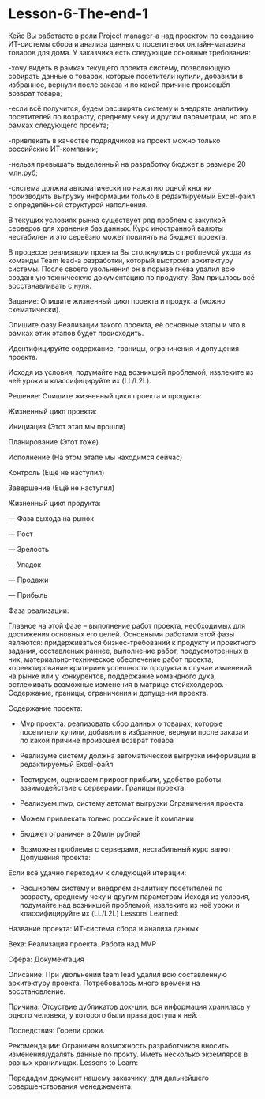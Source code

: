 # Lesson-6-The-end-1
Кейс
Вы работаете в роли Project manager-а над проектом по созданию ИТ-системы сбора и анализа данных о посетителях онлайн-магазина товаров для дома. У заказчика есть следующие основные требования:

-хочу видеть в рамках текущего проекта систему, позволяющую собирать данные о товарах, которые посетители купили, добавили в избранное, вернули после заказа и по какой причине произошёл возврат товара;

-если всё получится, будем расширять систему и внедрять аналитику посетителей по возрасту, среднему чеку и другим параметрам, но это в рамках следующего проекта;

-привлекать в качестве подрядчиков на проект можно только российские ИТ-компании;

-нельзя превышать выделенный на разработку бюджет в размере 20 млн.руб;

-система должна автоматически по нажатию одной кнопки производить выгрузку информации только в редактируемый Excel-файл с определённой структурой наполнения.

В текущих условиях рынка существует ряд проблем с закупкой серверов для хранения баз данных. Курс иностранной валюты нестабилен и это серьёзно может повлиять на бюджет проекта.

В процессе реализации проекта Вы столкнулись с проблемой ухода из команды Team lead-а разработки, который выстроил архитектуру системы. После своего увольнения он в порыве гнева удалил всю созданную техническую документацию по продукту. Вам пришлось всё восстанавливать с нуля.

Задание:
Опишите жизненный цикл проекта и продукта (можно схематически).

Опишите фазу Реализации такого проекта, её основные этапы и что в рамках этих этапов будет происходить.

Идентифицируйте содержание, границы, ограничения и допущения проекта.

Исходя из условия, подумайте над возникшей проблемой, извлеките из неё уроки и классифицируйте их (LL/L2L).

Решение:
Опишите жизненный цикл проекта и продукта:

Жизненный цикл проекта:

Инициация (Этот этап мы прошли)

Планирование (Этот тоже)

Исполнение (На этом этапе мы находимся сейчас)

Контроль (Ещё не наступил)

Завершение (Ещё не наступил)

Жизненный цикл продукта:

— Фаза выхода на рынок

— Рост

— Зрелость

— Упадок

— Продажи

— Прибыль

Фаза реализации:

   Главное на этой фазе – выполнение работ проекта, необходимых для достижения основных его целей.
   Основными работами этой фазы являются: придерживаться бизнес-требований к продукту и проектного задания, составленых раннее,  выполнение работ, 
   предусмотренных в них, материально-техническое обеспечение работ проекта, 
   кореектирование критериев успешности продукта в случае изменений на рынке или у конкурентов, 
   поддержание командного духа, остлеживать возможные изменения в матрице стейкхолдеров. 
Содержание, границы, ограничения и допущения проекта.

Содержание проекта:

- Mvp проекта: реализовать сбор данных о товарах, которые посетители купили, добавили в избранное, вернули после заказа и по какой причине произошёл возврат товара

- Реализуме систему должна автоматической выгрузки информации в редактируемый Excel-файл

- Тестируем, оцениваем прирост прибыли, удобство работы, взаимодействие с серверами. 
Границы проекта:

- Реализуем mvp, систему автомат выгрузки
Ограничения проекта:

 - Можем привлекать только российские it компании

 - Бюджет ограничен в 20млн рублей

 - Возможны проблемы с серверами, нестабильный курс валют
Допущения проекта:

  Если всё удачно переходим к следующей итерации:

  - Расширяем систему и внедряем аналитику посетителей по возрасту, среднему чеку и другим параметрам
Исходя из условия, подумайте над возникшей проблемой, извлеките из неё уроки и классифицируйте их (LL/L2L)
Lessons Learned:

Название проекта:  ИТ-система сбора и анализа данных

Веха: Реализация проекта. Работа над MVP

Сфера: Документация

Описание: При увольнении team lead удалил всю составленную архитектуру проекта. Потребовалось много времени на восстановление.

Причина: Отсуствие дубликатов док-ции, вся информация хранилась у одного человека, у которого были права доступа к ней.

Последствия:  Горели сроки.

Рекомендации: Ограничен возможность разработчиков вносить изменения/удалять данные по прокту. Иметь несколько экземляров в разных хранилищах.
Lessons to Learn:

Передадим документ нашему заказчику, для дальнейшего совершенствования менеджемента.
